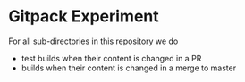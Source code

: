 # Gitpack Experiment

For all sub-directories in this repository we do

- test builds when their content is changed in a PR
- builds when their content is changed in a merge to master

